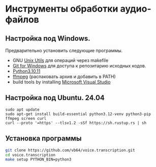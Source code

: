 # Инструменты обработки аудио-файлов

## Настройка под Windows.

Предварительно установить следующие программы.

- GNU [Unix Utils](http://unxutils.sourceforge.net/) для операций через makefile
- [Git for Windows](https://git-scm.com/download/win) для доступа к репозитарию исходных кодов.
- [Python3.10.11](https://www.python.org/downloads/release/python-31011/)
- [ffmpeg](https://ffmpeg.org/download.html) (распаковать архив и добавить в PATH)
- build tools by installing [Microsoft Visual Studio](https://visualstudio.microsoft.com/downloads/)

## Настройка под Ubuntu. 24.04

```
sudo apt update
sudo apt-get install build-essential python3.12-venv python3-pip ffmpeg screen curl
curl --proto '=https' --tlsv1.2 -sSf https://sh.rustup.rs | sh
```

## Установка программы

```bash
git clone https://github.com/vb64/voice.transcription.git
cd voice.transcription
make setup PYTHON_BIN=python3
```
